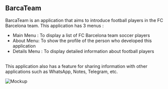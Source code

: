 <h2>BarcaTeam</h2>
BarcaTeam is an application that aims to introduce football players in the FC Barcelona team. This application has 3 menus :
<ul>
  <li>
    Main Menu : To display a list of FC Barcelona team soccer players
  </li>
  <li>
    About Menu: To show the profile of the person who developed this application
  </li>
  <li>
    Details Menu : To display detailed information about football players
  </li>
</ul>
<br>
This application also has a feature for sharing information with other applications such as WhatsApp, Notes, Telegram, etc.

![Mockup](https://github.com/Zalayetha/BarcaTeam/assets/82703688/2d922d6e-ad0d-47fe-93c1-c74e11a22e79)
